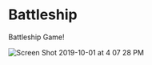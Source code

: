 # Battleship

Battleship Game!

![Screen Shot 2019-10-01 at 4 07 28 PM](https://user-images.githubusercontent.com/54423322/65996552-9ab69e80-e465-11e9-9f12-9ae39f33bb84.png)
